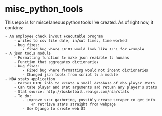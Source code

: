 # misc_python_tools

This repo is for miscellaneous python tools I've created.
As of right now, it contains:

	- An employee check in/out executable program 
		- writes to csv file date, in/out times, time worked
		- bug fixes:
			- fixed bug where 10:01 would look like 10:1 for example 
    - A json tools module
        - Formatting function to make json readable to humans
        - Function that aggregates dictionaries
        - bug fixes:
            - Fixed bug where formatting would not indent dictionaries
            - Changed json tools from script to a module
    - NBA stats application
        - Parses HTML info to create a small database of nba player stats
        - Can take player and stat arguments and return any player's stats
        - Stat source: http://basketball.realgm.com/nba/stats
        - To do:
            - Improve stat gathering, possibly create scraper to get info
                or retrieve stats straight from webpage
            - Use Django to create web UI

